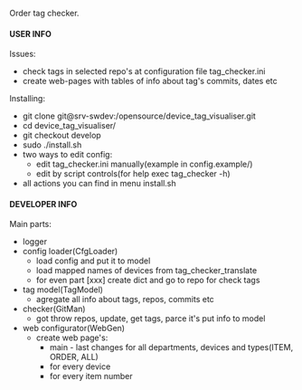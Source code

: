 Order tag checker.

#### USER INFO ####
Issues:
- check tags in selected repo's at configuration file tag_checker.ini
- create web-pages with tables of info about tag's commits, dates etc


Installing:
- git clone git@srv-swdev:/opensource/device_tag_visualiser.git
- cd device_tag_visualiser/
- git checkout develop
- sudo ./install.sh
- two ways to edit config:
    - edit tag_checker.ini manually(example in config.example/)
    - edit by script controls(for help exec tag_checker -h)
- all actions you can find in menu install.sh

#### DEVELOPER INFO ####
Main parts:
- logger
- config loader(CfgLoader)
    - load config and put it to model
    - load mapped names of devices from tag_checker_translate
    - for even part [xxx] create dict and go to repo for check tags
- tag model(TagModel)
    - agregate all info about tags, repos, commits etc
- checker(GitMan)
    - got throw repos, update, get tags, parce it's put info to model
- web configurator(WebGen)
    - create web page's:
        - main - last changes for all departments, devices and types(ITEM, ORDER, ALL)
        - for every device
        - for every item number